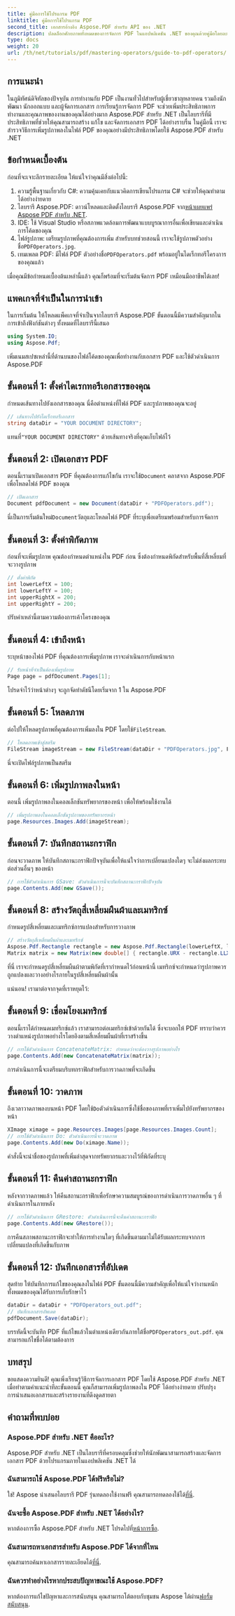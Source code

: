```yaml
---
title: คู่มือการใช้โปรแกรม PDF
linktitle: คู่มือการใช้โปรแกรม PDF
second_title: เอกสารอ้างอิง Aspose.PDF สำหรับ API ของ .NET
description: ปลดล็อกศักยภาพทั้งหมดของการจัดการ PDF ในแอปพลิเคชัน .NET ของคุณด้วยคู่มือโดยละเอียดนี้ เรียนรู้วิธีการเพิ่มรูปภาพลงในเอกสาร PDF ของคุณได้อย่างง่ายดายโดยใช้ไลบรารี Aspose.PDF ที่ทรงพลัง
type: docs
weight: 20
url: /th/net/tutorials/pdf/mastering-operators/guide-to-pdf-operators/
---
```

## การแนะนำ

ในภูมิทัศน์ดิจิทัลของปัจจุบัน การทำงานกับ PDF เป็นงานทั่วไปสำหรับผู้เชี่ยวชาญหลายคน รวมถึงนักพัฒนา นักออกแบบ และผู้จัดการเอกสาร การเรียนรู้การจัดการ PDF จะช่วยเพิ่มประสิทธิภาพการทำงานและคุณภาพของงานของคุณได้อย่างมาก Aspose.PDF สำหรับ .NET เป็นไลบรารีที่มีประสิทธิภาพที่ช่วยให้คุณสามารถสร้าง แก้ไข และจัดการเอกสาร PDF ได้อย่างราบรื่น ในคู่มือนี้ เราจะสำรวจวิธีการเพิ่มรูปภาพลงในไฟล์ PDF ของคุณอย่างมีประสิทธิภาพโดยใช้ Aspose.PDF สำหรับ .NET

## ข้อกำหนดเบื้องต้น

ก่อนที่จะเจาะลึกรายละเอียด ให้แน่ใจว่าคุณมีสิ่งต่อไปนี้:

1. ความรู้พื้นฐานเกี่ยวกับ C#: ความคุ้นเคยกับแนวคิดการเขียนโปรแกรม C# จะช่วยให้คุณทำตามได้อย่างง่ายดาย
2.  ไลบรารี Aspose.PDF: ดาวน์โหลดและติดตั้งไลบรารี Aspose.PDF จาก[หน้าเผยแพร่ Aspose PDF สำหรับ .NET](https://releases.aspose.com/pdf/net/).
3. IDE: ใช้ Visual Studio หรือสภาพแวดล้อมการพัฒนาแบบบูรณาการอื่นเพื่อเขียนและดำเนินการโค้ดของคุณ
4.  ไฟล์รูปภาพ: เตรียมรูปภาพที่คุณต้องการเพิ่ม สำหรับบทช่วยสอนนี้ เราจะใช้รูปภาพตัวอย่างชื่อ`PDFOperators.jpg`.
5.  เทมเพลต PDF: มีไฟล์ PDF ตัวอย่างชื่อ`PDFOperators.pdf` พร้อมอยู่ในไดเร็กทอรีโครงการของคุณแล้ว

เมื่อคุณมีข้อกำหนดเบื้องต้นเหล่านี้แล้ว คุณก็พร้อมที่จะเริ่มต้นจัดการ PDF เหมือนมืออาชีพได้เลย!

## แพคเกจที่จำเป็นในการนำเข้า

ในการเริ่มต้น ให้โหลดแพ็คเกจที่จำเป็นจากไลบรารี Aspose.PDF ขั้นตอนนี้มีความสำคัญมากในการเข้าถึงฟังก์ชันต่างๆ ทั้งหมดที่ไลบรารีนี้เสนอ

```csharp
using System.IO;
using Aspose.Pdf;
```

เพิ่มเนมสเปซเหล่านี้ที่ด้านบนของไฟล์โค้ดของคุณเพื่อทำงานกับเอกสาร PDF และใช้ตัวดำเนินการ Aspose.PDF

## ขั้นตอนที่ 1: ตั้งค่าไดเรกทอรีเอกสารของคุณ

กำหนดเส้นทางไปยังเอกสารของคุณ นี่คือตำแหน่งที่ไฟล์ PDF และรูปภาพของคุณจะอยู่

```csharp
// เส้นทางไปยังไดเร็กทอรีเอกสาร
string dataDir = "YOUR DOCUMENT DIRECTORY";
```

 แทนที่`"YOUR DOCUMENT DIRECTORY"` ด้วยเส้นทางจริงที่คุณเก็บไฟล์ไว้

## ขั้นตอนที่ 2: เปิดเอกสาร PDF

 ตอนนี้เรามาเปิดเอกสาร PDF ที่คุณต้องการแก้ไขกัน เราจะใช้`Document` คลาสจาก Aspose.PDF เพื่อโหลดไฟล์ PDF ของคุณ

```csharp
// เปิดเอกสาร
Document pdfDocument = new Document(dataDir + "PDFOperators.pdf");
```

 นี่เป็นการเริ่มต้นใหม่`Document`วัตถุและโหลดไฟล์ PDF ที่ระบุเพื่อเตรียมพร้อมสำหรับการจัดการ

## ขั้นตอนที่ 3: ตั้งค่าพิกัดภาพ

ก่อนที่จะเพิ่มรูปภาพ คุณต้องกำหนดตำแหน่งใน PDF ก่อน ซึ่งต้องกำหนดพิกัดสำหรับพื้นที่สี่เหลี่ยมที่จะวางรูปภาพ

```csharp
// ตั้งค่าพิกัด
int lowerLeftX = 100;
int lowerLeftY = 100;
int upperRightX = 200;
int upperRightY = 200;
```

ปรับค่าเหล่านี้ตามความต้องการเค้าโครงของคุณ

## ขั้นตอนที่ 4: เข้าถึงหน้า

ระบุหน้าของไฟล์ PDF ที่คุณต้องการเพิ่มรูปภาพ เราจะดำเนินการกับหน้าแรก

```csharp
// รับหน้าที่จำเป็นต้องเพิ่มรูปภาพ
Page page = pdfDocument.Pages[1];
```

โปรดจำไว้ว่าหน้าต่างๆ จะถูกจัดทำดัชนีโดยเริ่มจาก 1 ใน Aspose.PDF

## ขั้นตอนที่ 5: โหลดภาพ

 ต่อไปให้โหลดรูปภาพที่คุณต้องการเพิ่มลงใน PDF โดยใช้`FileStream`.

```csharp
// โหลดภาพเข้าสู่สตรีม
FileStream imageStream = new FileStream(dataDir + "PDFOperators.jpg", FileMode.Open);
```

นี่จะเปิดไฟล์รูปภาพเป็นสตรีม

## ขั้นตอนที่ 6: เพิ่มรูปภาพลงในหน้า

ตอนนี้ เพิ่มรูปภาพลงในคอลเล็กชันทรัพยากรของหน้า เพื่อให้พร้อมใช้งานได้

```csharp
// เพิ่มรูปภาพลงในคอลเล็กชันรูปภาพของทรัพยากรหน้า
page.Resources.Images.Add(imageStream);
```

## ขั้นตอนที่ 7: บันทึกสถานะกราฟิก

ก่อนจะวาดภาพ ให้บันทึกสถานะกราฟิกปัจจุบันเพื่อให้แน่ใจว่าการเปลี่ยนแปลงใดๆ จะไม่ส่งผลกระทบต่อส่วนอื่นๆ ของหน้า

```csharp
// การใช้ตัวดำเนินการ GSave: ตัวดำเนินการนี้จะบันทึกสถานะกราฟิกปัจจุบัน
page.Contents.Add(new GSave());
```

## ขั้นตอนที่ 8: สร้างวัตถุสี่เหลี่ยมผืนผ้าและเมทริกซ์

กำหนดรูปสี่เหลี่ยมและเมทริกซ์การแปลงสำหรับการวางภาพ

```csharp
// สร้างวัตถุสี่เหลี่ยมผืนผ้าและเมทริกซ์
Aspose.Pdf.Rectangle rectangle = new Aspose.Pdf.Rectangle(lowerLeftX, lowerLeftY, upperRightX, upperRightY);
Matrix matrix = new Matrix(new double[] { rectangle.URX - rectangle.LLX, 0, 0, rectangle.URY - rectangle.LLY, rectangle.LLX, rectangle.LLY });
```
ที่นี่ เราจะกำหนดรูปสี่เหลี่ยมผืนผ้าตามพิกัดที่เรากำหนดไว้ก่อนหน้านี้ เมทริกซ์จะกำหนดว่ารูปภาพควรถูกแปลงและวางอย่างไรภายในรูปสี่เหลี่ยมผืนผ้านั้น

แน่นอน! เรามาต่อจากจุดที่เราหยุดไว้:

## ขั้นตอนที่ 9: เชื่อมโยงเมทริกซ์

ตอนนี้เราได้กำหนดเมทริกซ์แล้ว เราสามารถต่อเมทริกซ์เข้าด้วยกันได้ ซึ่งจะบอกให้ PDF ทราบว่าควรวางตำแหน่งรูปภาพอย่างไรโดยอิงตามสี่เหลี่ยมผืนผ้าที่เราสร้างขึ้น

```csharp
// การใช้ตัวดำเนินการ ConcatenateMatrix: กำหนดว่าจะต้องวางรูปภาพอย่างไร
page.Contents.Add(new ConcatenateMatrix(matrix));
```

การดำเนินการนี้จะเตรียมบริบทกราฟิกสำหรับการวาดภาพที่จะเกิดขึ้น

## ขั้นตอนที่ 10: วาดภาพ

 ถึงเวลาวาดภาพลงบนหน้า PDF โดยใช้`Do`ตัวดำเนินการซึ่งใช้ชื่อของภาพที่เราเพิ่มไปยังทรัพยากรของหน้า

```csharp
XImage ximage = page.Resources.Images[page.Resources.Images.Count];
// การใช้ตัวดำเนินการ Do: ตัวดำเนินการนี้จะวาดภาพ
page.Contents.Add(new Do(ximage.Name));
```

คำสั่งนี้จะนำชื่อของรูปภาพที่เพิ่มล่าสุดจากทรัพยากรและวางไว้ที่พิกัดที่ระบุ

## ขั้นตอนที่ 11: คืนค่าสถานะกราฟิก

หลังจากวาดภาพแล้ว ให้คืนสถานะกราฟิกเพื่อรักษาความสมบูรณ์ของการดำเนินการวาดภาพอื่น ๆ ที่ดำเนินการในภายหลัง

```csharp
// การใช้ตัวดำเนินการ GRestore: ตัวดำเนินการนี้จะคืนค่าสถานะกราฟิก
page.Contents.Add(new GRestore());
```

การคืนสภาพสถานะกราฟิกจะทำให้การทำงานใดๆ ที่เกิดขึ้นตามมาไม่ได้รับผลกระทบจากการเปลี่ยนแปลงที่เกิดขึ้นกับภาพ

## ขั้นตอนที่ 12: บันทึกเอกสารที่อัปเดต

สุดท้าย ให้บันทึกการแก้ไขของคุณลงในไฟล์ PDF ขั้นตอนนี้มีความสำคัญเพื่อให้แน่ใจว่างานหนักทั้งหมดของคุณได้รับการเก็บรักษาไว้

```csharp
dataDir = dataDir + "PDFOperators_out.pdf";
// บันทึกเอกสารอัพเดต
pdfDocument.Save(dataDir);
```

 บรรทัดนี้จะบันทึก PDF ที่แก้ไขแล้วในตำแหน่งเดียวกันภายใต้ชื่อ`PDFOperators_out.pdf`. คุณสามารถแก้ไขชื่อได้ตามต้องการ

## บทสรุป

ขอแสดงความยินดี! คุณเพิ่งเรียนรู้วิธีการจัดการเอกสาร PDF โดยใช้ Aspose.PDF สำหรับ .NET เมื่อทำตามคำแนะนำทีละขั้นตอนนี้ คุณก็สามารถเพิ่มรูปภาพลงใน PDF ได้อย่างง่ายดาย ปรับปรุงการนำเสนอเอกสารและสร้างรายงานที่ดึงดูดสายตา

## คำถามที่พบบ่อย

### Aspose.PDF สำหรับ .NET คืออะไร?
Aspose.PDF สำหรับ .NET เป็นไลบรารีที่ครอบคลุมซึ่งช่วยให้นักพัฒนาสามารถสร้างและจัดการเอกสาร PDF ด้วยโปรแกรมภายในแอปพลิเคชัน .NET ได้

### ฉันสามารถใช้ Aspose.PDF ได้ฟรีหรือไม่?
 ใช่! Aspose นำเสนอไลบรารี PDF รุ่นทดลองใช้งานฟรี คุณสามารถทดลองใช้ได้[ที่นี่](https://releases.aspose.com/).

### ฉันจะซื้อ Aspose.PDF สำหรับ .NET ได้อย่างไร?
 หากต้องการซื้อ Aspose.PDF สำหรับ .NET โปรดไปที่[หน้าการซื้อ](https://purchase.aspose.com/buy).

### ฉันสามารถหาเอกสารสำหรับ Aspose.PDF ได้จากที่ไหน
 คุณสามารถค้นหาเอกสารรายละเอียดได้[ที่นี่](https://reference.aspose.com/pdf/net/).

### ฉันควรทำอย่างไรหากประสบปัญหาขณะใช้ Aspose.PDF?
 หากต้องการแก้ไขปัญหาและการสนับสนุน คุณสามารถโต้ตอบกับชุมชน Aspose ได้ผ่าน[ฟอรั่มสนับสนุน](https://forum.aspose.com/c/pdf/10).
